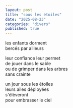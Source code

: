 ```yaml
---
layout: post
title: "sous les étoiles"
date: "2025-08-23"
categories: "divers"
published: true
---
```


les enfants dorment  
bercés par ailleurs  

leur confiance leur permet  
de jouer dans le sable  
ou de grimper dans les arbres  
sans crainte  

un jour sous les étoiles  
leurs ailes déployées  
s'élèveront  
pour embrasser le ciel  
